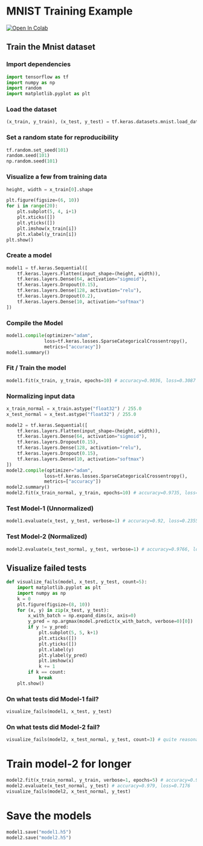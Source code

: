 # MNIST Training Example

[![Open In Colab](https://colab.research.google.com/assets/colab-badge.svg)](https://colab.research.google.com/github/Harikrishna-Srinivasan/tensorflow-practise/blob/main/tf_mnist.ipynb)

## Train the Mnist dataset

### Import dependencies

```python
import tensorflow as tf
import numpy as np
import random
import matplotlib.pyplot as plt
```

### Load the dataset

```python
(x_train, y_train), (x_test, y_test) = tf.keras.datasets.mnist.load_data()
```

### Set a random state for reproducibility

```python
tf.random.set_seed(101)
random.seed(101)
np.random.seed(101)
```

### Visualize a few from training data

```python
height, width = x_train[0].shape

plt.figure(figsize=(6, 10))
for i in range(20):
    plt.subplot(5, 4, i+1)
    plt.xticks([])
    plt.yticks([])
    plt.imshow(x_train[i])
    plt.xlabel(y_train[i])
plt.show()
```

### Create a model

```python
model1 = tf.keras.Sequential([
    tf.keras.layers.Flatten(input_shape=(height, width)),
    tf.keras.layers.Dense(64, activation="sigmoid"),
    tf.keras.layers.Dropout(0.15),
    tf.keras.layers.Dense(128, activation="relu"),
    tf.keras.layers.Dropout(0.2),
    tf.keras.layers.Dense(10, activation="softmax")
])
```

### Compile the Model

```python
model1.compile(optimizer="adam",
              loss=tf.keras.losses.SparseCategoricalCrossentropy(),
              metrics=["accuracy"])
model1.summary()
```

### Fit / Train the model

```python
model1.fit(x_train, y_train, epochs=10) # accuracy=0.9036, loss=0.3087
```

### Normalizing input data

```python
x_train_normal = x_train.astype("float32") / 255.0
x_test_normal = x_test.astype("float32") / 255.0
```

```python
model2 = tf.keras.Sequential([
    tf.keras.layers.Flatten(input_shape=(height, width)),
    tf.keras.layers.Dense(64, activation="sigmoid"),
    tf.keras.layers.Dropout(0.15),
    tf.keras.layers.Dense(128, activation="relu"),
    tf.keras.layers.Dropout(0.15),
    tf.keras.layers.Dense(10, activation="softmax")
])
model2.compile(optimizer="adam",
              loss=tf.keras.losses.SparseCategoricalCrossentropy(),
              metrics=["accuracy"])
model2.summary()
model2.fit(x_train_normal, y_train, epochs=10) # accuracy=0.9735, loss=0.0809
```

### Test Model-1 (Unnormalized)

```python
model1.evaluate(x_test, y_test, verbose=1) # accuracy=0.92, loss=0.2355
```

### Test Model-2 (Normalized)

```python
model2.evaluate(x_test_normal, y_test, verbose=1) # accuracy=0.9766, loss=0.0789
```

## Visualize failed tests

```python
def visualize_fails(model, x_test, y_test, count=5):
    import matplotlib.pyplot as plt
    import numpy as np
    k = 0
    plt.figure(figsize=(8, 10))
    for (x, y) in zip(x_test, y_test):
        x_with_batch = np.expand_dims(x, axis=0)
        y_pred = np.argmax(model.predict(x_with_batch, verbose=0)[0])
        if y != y_pred:
            plt.subplot(5, 5, k+1)
            plt.xticks([])
            plt.yticks([])
            plt.xlabel(y)
            plt.ylabel(y_pred)
            plt.imshow(x)
            k += 1
        if k == count:
            break
    plt.show()
```

### On what tests did Model-1 fail?

```python
visualize_fails(model1, x_test, y_test)
```

### On what tests did Model-2 fail?

```python
visualize_fails(model2, x_test_normal, y_test, count=3) # quite reasonable
```

# Train model-2 for longer

```python
model2.fit(x_train_normal, y_train, verbose=1, epochs=5) # accuracy=0.9788, loss=0.064
model2.evaluate(x_test_normal, y_test) # accuracy=0.979, loss=0.7176
visualize_fails(model2, x_test_normal, y_test)
```

# Save the models

```python
model1.save("model1.h5")
model2.save("model2.h5")
```
